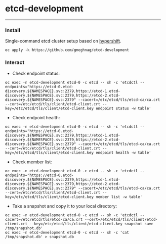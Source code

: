 # etcd-development
---

### Install
Single-command etcd cluster setup based on [hypershift](https://github.com/openshift/hypershift).
~~~
oc apply -k https://github.com/gmeghnag/etcd-development
~~~

### Interact
- Check endpoint status:
~~~
oc exec -n etcd-development etcd-0 -c etcd -- sh -c 'etcdctl --endpoints="https://etcd-0.etcd-discovery.${NAMESPACE}.svc:2379,https://etcd-1.etcd-discovery.${NAMESPACE}.svc:2379,https://etcd-2.etcd-discovery.${NAMESPACE}.svc:2379" --cacert=/etc/etcd/tls/etcd-ca/ca.crt --cert=/etc/etcd/tls/client/etcd-client.crt --key=/etc/etcd/tls/client/etcd-client.key endpoint status -w table'
~~~
- Check endpoint health:
~~~
oc exec -n etcd-development etcd-0 -c etcd -- sh -c 'etcdctl --endpoints="https://etcd-0.etcd-discovery.${NAMESPACE}.svc:2379,https://etcd-1.etcd-discovery.${NAMESPACE}.svc:2379,https://etcd-2.etcd-discovery.${NAMESPACE}.svc:2379" --cacert=/etc/etcd/tls/etcd-ca/ca.crt --cert=/etc/etcd/tls/client/etcd-client.crt --key=/etc/etcd/tls/client/etcd-client.key endpoint health -w table'
~~~
- Check member list:
~~~
oc exec -n etcd-development etcd-0 -c etcd -- sh -c 'etcdctl --endpoints="https://etcd-0.etcd-discovery.${NAMESPACE}.svc:2379,https://etcd-1.etcd-discovery.${NAMESPACE}.svc:2379,https://etcd-2.etcd-discovery.${NAMESPACE}.svc:2379" --cacert=/etc/etcd/tls/etcd-ca/ca.crt --cert=/etc/etcd/tls/client/etcd-client.crt --key=/etc/etcd/tls/client/etcd-client.key member list -w table'
~~~
- Take a snapshot and copy it to your local directory:
~~~
oc exec -n etcd-development etcd-0 -c etcd -- sh -c 'etcdctl --cacert=/etc/etcd/tls/etcd-ca/ca.crt --cert=/etc/etcd/tls/client/etcd-client.crt --key=/etc/etcd/tls/client/etcd-client.key snapshot save /tmp/snapshot.db'
oc exec -n etcd-development etcd-0 -c etcd -- sh -c 'cat /tmp/snapshot.db' > snapshot.db
~~~
